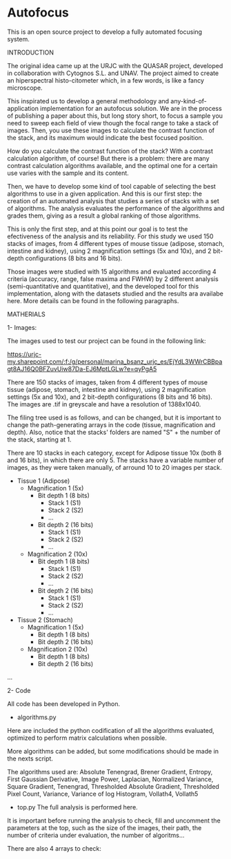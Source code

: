 # Autofocus

This is an open source project to develop a fully automated focusing system.

INTRODUCTION

The original idea came up at the URJC with the QUASAR project, developed in collaboration with Cytognos S.L. and UNAV. The project aimed to create an hiperspectral histo-citometer which, in a few words, is like a fancy microscope.

This inspirated us to develop a general methodology and any-kind-of-application implementation for an autofocus solution. We are in the process of publishing a paper about this, but long story short, to focus a sample you need to sweep each field of view though the focal range to take a stack of images. Then, you use these images to calculate the contrast function of the stack, and its maximum would indicate the best focused position.

How do you calculate the contrast function of the stack? With a contrast calculation algorithm, of course! But there is a problem: there are many contrast calculation algorithms available, and the optimal one for a certain use varies with the sample and its content.

Then, we have to develop some kind of tool capable of selecting the best algorithms to use in a given application. And this is our first step: the creation of an automated analysis that studies a series of stacks with a set of algorithms. The analysis evaluates the performance of the algorithms and grades them, giving as a result a global ranking of those algorithms.

This is only the first step, and at this point our goal is to test the efectiveness of the analysis and its reliability. For this study we used 150 stacks of images, from 4 different types of mouse tissue (adipose, stomach, intestine and kidney), using 2 magnification settings (5x and 10x), and 2 bit-depth configurations (8 bits and 16 bits).

Those images were studied with 15 algorithms and evaluated according 4 criteria (accuracy, range, false maxima and FWHW) by 2 different analysis (semi-quantitative and quantitative), and the developed tool for this implementation, along with the datasets studied and the results ara availabe here. More details can be found in the following paragraphs.


MATHERIALS

1- Images:

  The images used to test our project can be found in the following link:
  
  https://urjc-my.sharepoint.com/:f:/g/personal/marina_bsanz_urjc_es/EjYdL3WWrCBBpagt8AJ16Q0BFZuvUiw87Da-EJ6MptLGLw?e=qyPgA5
  
  There are 150 stacks of images, taken from 4 different types of mouse tissue (adipose, stomach, intestine and kidney), using 2 magnification settings (5x and 10x), and 2 bit-depth configurations (8 bits and 16 bits). The images are .tif in greyscale and have a resolution of 1388x1040.
  
  The filing tree used is as follows, and can be changed, but it is important to change the path-generating arrays in the code (tissue, magnification and depth). Also, notice that the stacks' folders are named "S" + the number of the stack, starting at 1.
  
  There are 10 stacks in each category, except for Adipose tissue 10x (both 8 and 16 bits), in which there are only 5. The stacks have a variable number of images, as they were taken manually, of arround 10 to 20 images per stack.
  
  - Tissue 1 (Adipose)
  	- Magnification 1 (5x)
		- Bit depth 1 (8 bits)
			- Stack 1 (S1)
			- Stack 2 (S2)
			- ...
		- Bit depth 2 (16 bits)
			- Stack 1 (S1)
			- Stack 2 (S2)
			- ...
	- Magnification 2 (10x)
		- Bit depth 1 (8 bits)
			- Stack 1 (S1)
			- Stack 2 (S2)
			- ...
		- Bit depth 2 (16 bits)
			- Stack 1 (S1)
			- Stack 2 (S2)
			- ...
  - Tissue 2 (Stomach)
  	- Magnification 1 (5x)
		- Bit depth 1 (8 bits)
		- Bit depth 2 (16 bits)
	- Magnification 2 (10x)
		- Bit depth 1 (8 bits)
		- Bit depth 2 (16 bits)

  ...

  
2- Code

All code has been developed in Python.
  
  - algorithms.py
  
  Here are included the python codification of all the algorithms evaluated, optimized to perform matrix calculations when possible.
  
  More algorithms can be added, but some modifications should be made in the nexts script.
  
  The algorithms used are: Absolute Tenengrad, Brener Gradient, Entropy, First Gaussian Derivative, Image Power, Laplacian, Normalized Variance, Square Gradient, Tenengrad, Thresholded Absolute Gradient, Thresholded Pixel Count, Variance, Variance of log Histogram, Vollath4, Vollath5
  
  - top.py
  The full analysis is performed here.
  
  It is important before running the analysis to check, fill and uncomment the parameters at the top, such as the size of the images, their path, the number of criteria under evaluation, the number of algoritms...
  
  There are also 4 arrays to check:
  
  
	
  
